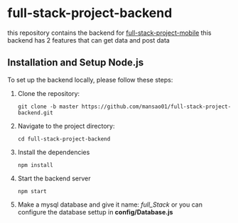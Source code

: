# full-stack-project-backend
this repository contains the backend for [full-stack-project-mobile](https://github.com/mansao01/full-stack-project-mobile)
this backend has 2 features that can get data and post data

## Installation and Setup Node.js

To set up the backend locally, please follow these steps:

1. Clone the repository:

   ```shell
   git clone -b master https://github.com/mansao01/full-stack-project-backend.git

2. Navigate to the project directory:

   ```shell
   cd full-stack-project-backend

3. Install the dependencies 

   ```shell
   npm install
   
4. Start the backend server

   ```shell  
   npm start

5. Make a mysql database and give it name: _full_Stack_ or you can configure the database settup in **config/Database.js**
